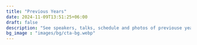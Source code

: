 ```yaml
---
title: "Previous Years"
date: 2024-11-09T13:51:25+06:00
draft: false
description: "See speakers, talks, schedule and photos of previouse years of the EcoCompute conference"
bg_image : "images/bg/cta-bg.webp"
---
```

